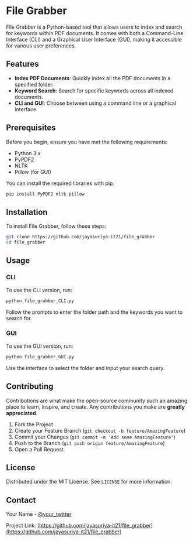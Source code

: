 # File Grabber

File Grabber is a Python-based tool that allows users to index and search for keywords within PDF documents. It comes with both a Command-Line Interface (CLI) and a Graphical User Interface (GUI), making it accessible for various user preferences.

## Features

- **Index PDF Documents**: Quickly index all the PDF documents in a specified folder.
- **Keyword Search**: Search for specific keywords across all indexed documents.
- **CLI and GUI**: Choose between using a command line or a graphical interface.

## Prerequisites

Before you begin, ensure you have met the following requirements:
- Python 3.x
- PyPDF2
- NLTK
- Pillow (for GUI)

You can install the required libraries with pip:

```bash
pip install PyPDF2 nltk pillow
```

## Installation

To install File Grabber, follow these steps:

```bash
git clone https://github.com/jayasuriya-it21/file_grabber
cd file_grabber
```

## Usage

### CLI

To use the CLI version, run:

```bash
python file_grabber_CLI.py
```

Follow the prompts to enter the folder path and the keywords you want to search for.

### GUI

To use the GUI version, run:

```bash
python file_grabber_GUI.py
```

Use the interface to select the folder and input your search query.

## Contributing

Contributions are what make the open-source community such an amazing place to learn, inspire, and create. Any contributions you make are **greatly appreciated**.

1. Fork the Project
2. Create your Feature Branch (`git checkout -b feature/AmazingFeature`)
3. Commit your Changes (`git commit -m 'Add some AmazingFeature'`)
4. Push to the Branch (`git push origin feature/AmazingFeature`)
5. Open a Pull Request

## License

Distributed under the MIT License. See `LICENSE` for more information.

## Contact

Your Name - [@your_twitter](https://twitter.com/your_twitter)

Project Link: [https://github.com/jayasuriya-it21/file_grabber](https://github.com/jayasuriya-it21/file_grabber)

```
